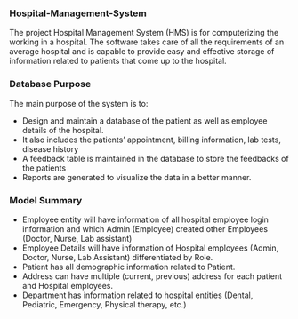 ### Hospital-Management-System
The project Hospital Management System (HMS) is for
computerizing the working in a hospital. The software
takes care of all the requirements of an average
hospital and is capable to provide easy and effective
storage of information related to patients that come up
to the hospital.
### Database Purpose
The main purpose of the system is to:

- Design and maintain a database of the patient as well as employee details of the hospital.
- It also includes the patients’ appointment, billing information, lab tests, disease history
- A feedback table is maintained in the database to store the feedbacks of the patients
- Reports are generated to visualize the data in a better manner.

### Model Summary

- Employee entity will have information of all hospital employee login information and which Admin (Employee) created other Employees (Doctor, Nurse, Lab assistant)
- Employee Details will have information of Hospital employees (Admin, Doctor, Nurse, Lab Assistant) differentiated by Role.
- Patient has all demographic information related to Patient.
- Address can have multiple (current, previous) address for each patient and Hospital employees.
- Department has information related to hospital entities (Dental, Pediatric, Emergency, Physical therapy, etc.)
